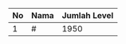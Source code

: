 | No | Nama            | Jumlah Level |
|----|-----------------|--------------|
| 1  | #    |    1950        |

